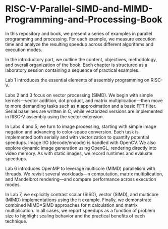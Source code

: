 # RISC-V-Parallel-SIMD-and-MIMD-Programming-and-Processing-Book
In this repository and book, we present a series of examples in parallel programming and processing. For each
example, we measure execution time and analyze the resulting speedup across different
algorithms and execution modes.

In the introductory part, we outline the content, objectives, methodology, and overall organization of
the book. Each chapter is structured as a laboratory session containing a sequence of practical
examples.

Lab 1 introduces the essential elements of assembly programming on RISC-V.

Labs 2 and 3 focus on vector processing (SIMD). We begin with simple kernels—vector addition, dot
product, and matrix multiplication—then move to more demanding tasks such as π approximation and
a basic FFT filter. Serial baselines are written in C, while vectorized versions are implemented in
RISC-V assembly using the vector extension.

In Labs 4 and 5, we turn to image processing, starting with simple image negation and advancing to
color-space conversion. Each task is implemented both serially and with vectorization to quantify
potential speedups. Image I/O (decode/encode) is handled with OpenCV. We also explore dynamic
image generation using OpenGL, rendering directly into video memory. As with static images, we
record runtimes and evaluate speedups.

Lab 6 introduces OpenMP to leverage multicore (MIMD) parallelism with threads. We revisit several
workloads—π computation, matrix multiplication, and Mandelbrot rendering—and compare
performance across execution modes.

In Lab 7, we explicitly contrast scalar (SISD), vector (SIMD), and multicore (MIMD) implementations
using the π example. Finally, we demonstrate combined MIMD×SIMD approaches for π calculation
and matrix multiplication. In all cases, we report speedups as a function of problem size to highlight
scaling behavior and the practical benefits of each technique.

